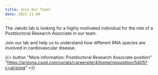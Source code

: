 ```yaml
---
title: Join Our Team!
date: 2021-11-09
---
```


The Jakobi lab is looking for a highly motivated individual for the role of a Postdoctoral Research Associate in our team.

Join our lab and help us to understand how different RNA species are involved in cardiovascular disease.

{{< button "More information: Postdoctoral Research Associate position" "https://arizona.csod.com/ux/ats/careersite/4/home/requisition/5405?c=arizona" >}}

<!--more-->
